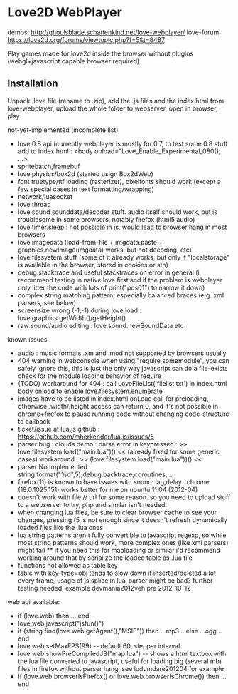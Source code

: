 # Love2D WebPlayer

demos: http://ghoulsblade.schattenkind.net/love-webplayer/
love-forum: https://love2d.org/forums/viewtopic.php?f=5&t=8487

Play games made for love2d inside the browser without plugins (webgl+javascript
capable browser required)

## Installation

Unpack .love file (rename to .zip), add the .js files and the index.html from
love-webplayer, upload the whole folder to webserver, open in browser, play

not-yet-implemented (incomplete list) 
* love 0.8 api (currently webplayer is mostly for 0.7, to test some 0.8 stuff add to index.html : <body onload="Love_Enable_Experimental_080(); ...>
* spritebatch,framebuf
* love.physics/box2d  (started usign Box2dWeb)
* font truetype/ttf loading (rasterizer), pixelfonts should work  (except a few special cases in text formatting/wrapping)
* network/luasocket
* love.thread
* love.sound sounddata/decoder stuff. audio itself should work, but is troublesome in some browsers, notably firefox (html5 audio)
* love.timer.sleep : not possible in js, would lead to browser hang in most browsers
* love.imagedata (load-from-file + imgdata.paste + graphics.newImage(imgdata) works, but not decoding, etc)
* love.filesystem stuff (some of it already works, but only if "localstorage" is available in the browser, stored in cookies or sth)
* debug.stacktrace and useful stacktraces on error in general (i recommend testing in native love first and if the problem is webplayer only litter the code with lots of print("pos01") to narrow it down)
* complex string matching pattern, especially balanced braces (e.g. xml parsers, see below)
* screensize wrong (-1,-1) during love.load : love.graphics.getWidth()/getHeight()
* raw sound/audio editing : love.sound.newSoundData etc

known issues : 
* audio : music formats .xm and .mod not supported by browsers usually
* 404 warning in webconsole when using "require somemodule", you can safely ignore this, this is just the only way javascript can do a file-exists check for the module loading behavior of require
* (TODO) workaround for 404 : call LoveFileList('filelist.txt') in index.html body onload to enable love.filesystem.enumerate
* images have to be listed in index.html onLoad call for preloading, otherwise .width/.height access can return 0, and it's not possible in chrome+firefox to pause running code without changing code-structure to callback
* ticket/issue at lua.js github : https://github.com/mherkender/lua.js/issues/5
* parser bug : clouds demo : parse error in keypressed :  >> love.filesystem.load("main.lua")() << (already fixed for some generic cases) workaround : >> (love.filesystem.load("main.lua"))() <<
* parser NotImplemented : string.format("%d",5),debug.backtrace,coroutines,...
* firefox(11) is known to have issues with sound: lag,delay..   chrome (18.0.1025.151) works better for me on ubuntu 11.04 (2012-04)
* doesn't work with file:// url for some reason. so you need to upload stuff to a webserver to try, php and similar isn't needed.
* when changing lua files, be sure to clear browser cache to see your changes, pressing f5 is not enough since it doesn't refresh dynamically loaded files like the .lua ones
* lua string patterns aren't fully convertible to javascript regexp, so while most string patterns should work, more complex ones (like xml parsers) might fail
** if you need this for maploading or similar i'd recommend working around that by serialize the loaded table as .lua file
* functions not allowed as table key
* table with key-type=obj tends to slow down if inserted/deleted a lot every frame, usage of js:splice in lua-parser might be bad? further testing needed, example devmania2012veh pre 2012-10-12

web api available:
* if (love.web) then ... end
* love.web.javascript("jsfun()")
* if (string.find(love.web.getAgent(),"MSIE")) then ...mp3... else ...ogg... end
* love.web.setMaxFPS(99) -- default 60, stepper interval
* love.web.showPreCompiledJS("map.lua") -- shows a html textbox with the lua file converted to javascript, useful for loading big (several mb) files in firefox without parser hang, see ludumdare201204 for example
* if (love.web.browserIsFirefox() or love.web.browserIsChrome()) then ... end
